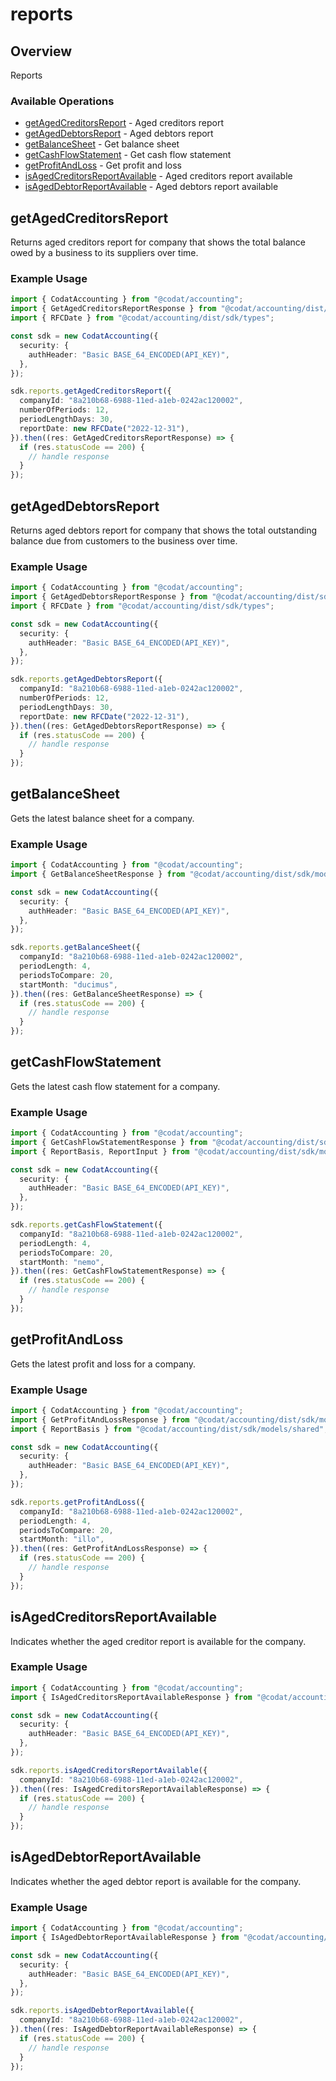 # reports

## Overview

Reports

### Available Operations

* [getAgedCreditorsReport](#getagedcreditorsreport) - Aged creditors report
* [getAgedDebtorsReport](#getageddebtorsreport) - Aged debtors report
* [getBalanceSheet](#getbalancesheet) - Get balance sheet
* [getCashFlowStatement](#getcashflowstatement) - Get cash flow statement
* [getProfitAndLoss](#getprofitandloss) - Get profit and loss
* [isAgedCreditorsReportAvailable](#isagedcreditorsreportavailable) - Aged creditors report available
* [isAgedDebtorReportAvailable](#isageddebtorreportavailable) - Aged debtors report available

## getAgedCreditorsReport

Returns aged creditors report for company that shows the total balance owed by a business to its suppliers over time.

### Example Usage

```typescript
import { CodatAccounting } from "@codat/accounting";
import { GetAgedCreditorsReportResponse } from "@codat/accounting/dist/sdk/models/operations";
import { RFCDate } from "@codat/accounting/dist/sdk/types";

const sdk = new CodatAccounting({
  security: {
    authHeader: "Basic BASE_64_ENCODED(API_KEY)",
  },
});

sdk.reports.getAgedCreditorsReport({
  companyId: "8a210b68-6988-11ed-a1eb-0242ac120002",
  numberOfPeriods: 12,
  periodLengthDays: 30,
  reportDate: new RFCDate("2022-12-31"),
}).then((res: GetAgedCreditorsReportResponse) => {
  if (res.statusCode == 200) {
    // handle response
  }
});
```

## getAgedDebtorsReport

Returns aged debtors report for company that shows the total outstanding balance due from customers to the business over time.

### Example Usage

```typescript
import { CodatAccounting } from "@codat/accounting";
import { GetAgedDebtorsReportResponse } from "@codat/accounting/dist/sdk/models/operations";
import { RFCDate } from "@codat/accounting/dist/sdk/types";

const sdk = new CodatAccounting({
  security: {
    authHeader: "Basic BASE_64_ENCODED(API_KEY)",
  },
});

sdk.reports.getAgedDebtorsReport({
  companyId: "8a210b68-6988-11ed-a1eb-0242ac120002",
  numberOfPeriods: 12,
  periodLengthDays: 30,
  reportDate: new RFCDate("2022-12-31"),
}).then((res: GetAgedDebtorsReportResponse) => {
  if (res.statusCode == 200) {
    // handle response
  }
});
```

## getBalanceSheet

Gets the latest balance sheet for a company.

### Example Usage

```typescript
import { CodatAccounting } from "@codat/accounting";
import { GetBalanceSheetResponse } from "@codat/accounting/dist/sdk/models/operations";

const sdk = new CodatAccounting({
  security: {
    authHeader: "Basic BASE_64_ENCODED(API_KEY)",
  },
});

sdk.reports.getBalanceSheet({
  companyId: "8a210b68-6988-11ed-a1eb-0242ac120002",
  periodLength: 4,
  periodsToCompare: 20,
  startMonth: "ducimus",
}).then((res: GetBalanceSheetResponse) => {
  if (res.statusCode == 200) {
    // handle response
  }
});
```

## getCashFlowStatement

Gets the latest cash flow statement for a company.

### Example Usage

```typescript
import { CodatAccounting } from "@codat/accounting";
import { GetCashFlowStatementResponse } from "@codat/accounting/dist/sdk/models/operations";
import { ReportBasis, ReportInput } from "@codat/accounting/dist/sdk/models/shared";

const sdk = new CodatAccounting({
  security: {
    authHeader: "Basic BASE_64_ENCODED(API_KEY)",
  },
});

sdk.reports.getCashFlowStatement({
  companyId: "8a210b68-6988-11ed-a1eb-0242ac120002",
  periodLength: 4,
  periodsToCompare: 20,
  startMonth: "nemo",
}).then((res: GetCashFlowStatementResponse) => {
  if (res.statusCode == 200) {
    // handle response
  }
});
```

## getProfitAndLoss

Gets the latest profit and loss for a company.

### Example Usage

```typescript
import { CodatAccounting } from "@codat/accounting";
import { GetProfitAndLossResponse } from "@codat/accounting/dist/sdk/models/operations";
import { ReportBasis } from "@codat/accounting/dist/sdk/models/shared";

const sdk = new CodatAccounting({
  security: {
    authHeader: "Basic BASE_64_ENCODED(API_KEY)",
  },
});

sdk.reports.getProfitAndLoss({
  companyId: "8a210b68-6988-11ed-a1eb-0242ac120002",
  periodLength: 4,
  periodsToCompare: 20,
  startMonth: "illo",
}).then((res: GetProfitAndLossResponse) => {
  if (res.statusCode == 200) {
    // handle response
  }
});
```

## isAgedCreditorsReportAvailable

Indicates whether the aged creditor report is available for the company.

### Example Usage

```typescript
import { CodatAccounting } from "@codat/accounting";
import { IsAgedCreditorsReportAvailableResponse } from "@codat/accounting/dist/sdk/models/operations";

const sdk = new CodatAccounting({
  security: {
    authHeader: "Basic BASE_64_ENCODED(API_KEY)",
  },
});

sdk.reports.isAgedCreditorsReportAvailable({
  companyId: "8a210b68-6988-11ed-a1eb-0242ac120002",
}).then((res: IsAgedCreditorsReportAvailableResponse) => {
  if (res.statusCode == 200) {
    // handle response
  }
});
```

## isAgedDebtorReportAvailable

Indicates whether the aged debtor report is available for the company.

### Example Usage

```typescript
import { CodatAccounting } from "@codat/accounting";
import { IsAgedDebtorReportAvailableResponse } from "@codat/accounting/dist/sdk/models/operations";

const sdk = new CodatAccounting({
  security: {
    authHeader: "Basic BASE_64_ENCODED(API_KEY)",
  },
});

sdk.reports.isAgedDebtorReportAvailable({
  companyId: "8a210b68-6988-11ed-a1eb-0242ac120002",
}).then((res: IsAgedDebtorReportAvailableResponse) => {
  if (res.statusCode == 200) {
    // handle response
  }
});
```
